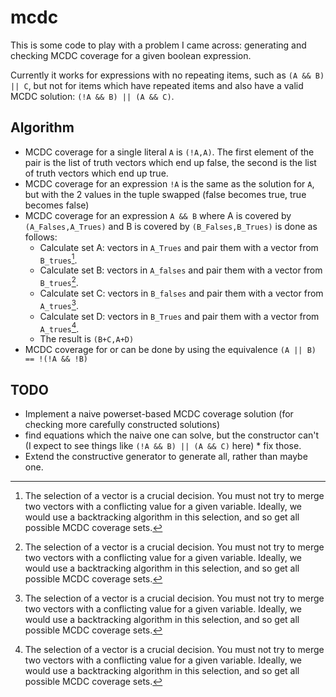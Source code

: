 # mcdc

This is some code to play with a problem I came across: generating and checking MCDC coverage for a given boolean expression.

Currently it works for expressions with no repeating items, such as `(A && B) || C`, but not for items which have repeated items and also have a valid MCDC solution: `(!A && B) || (A && C)`. 

## Algorithm

* MCDC coverage for a single literal `A` is `(!A,A)`. The first element of the pair is the list of truth vectors which end up false, the second is the list of truth vectors which end up true.
* MCDC coverage for an expression `!A` is the same as the solution for `A`, but with the 2 values in the tuple swapped (false becomes true, true becomes false)
* MCDC coverage for an expression `A && B` where A is covered by `(A_Falses,A_Trues)` and B is covered by `(B_Falses,B_Trues)` is done as follows:
  * Calculate set A: vectors in `A_Trues` and pair them with a vector from `B_trues`[^vector-selection].
  * Calculate set B: vectors in `A_falses` and pair them with a vector from `B_trues`[^vector-selection].
  * Calculate set C: vectors in `B_falses` and pair them with a vector from `A_trues`[^vector-selection].
  * Calculate set D: vectors in `B_Trues` and pair them with a vector from `A_trues`[^vector-selection].
  * The result is `(B+C,A+D)`
* MCDC coverage for or can be done by using the equivalence `(A || B) == !(!A && !B)`

[^vector-selection]: The selection of a vector is a crucial decision. You must not try to merge two vectors with a conflicting value for a given variable. Ideally, we would use a backtracking algorithm in this selection, and so get all possible MCDC coverage sets.

## TODO

* Implement a naive powerset-based MCDC coverage solution (for checking more carefully constructed solutions)
* find equations which the naive one can solve, but the constructor can't (I expect to see things like `(!A && B) || (A && C)` here) * fix those.
* Extend the constructive generator to generate all, rather than maybe one.